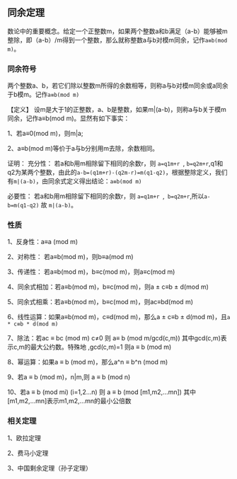  ## 同余定理

数论中的重要概念。给定一个正整数m，如果两个整数a和b满足（a-b）能够被m整除，即（a-b）/m得到一个整数，那么就称整数a与b对模m同余，记作`a≡b(mod m)`。

### **同余符号** ###

两个整数a、b，若它们除以整数m所得的余数相等，则称a与b对模m同余或a同余于b模m。记作`a≡b(mod m)`

【定义】 设m是大于1的正整数，a、b是整数，如果m|(a-b)，则称a与b关于模m同余，记作a≡b(mod m)。显然有如下事实：

1、若a≡0(mod m)，则m|a;

2、a≡b(mod m)等价于a与b分别用m去除，余数相同。

证明：
充分性：
若a和b用m相除留下相同的余数r，则 `a=q1m+r `, `b=q2m+r`,q1和q2为某两个整数，由此的`a-b=(q1m+r)-(q2m-r)=m(q1-q2)`，根据整除定义，我们有`m|(a-b)`，由同余式定义得出结论：`a≡b(mod m)`

必要性：
若a和b用m相除留下相同的余数r，则 `a=q1m+r `,` b=q2m+r`,所以`a-b=m(q1-q2)` 故 `m|(a-b)`。

### **性质** ###

1、反身性：a≡a (mod m)

2、对称性： 若a≡b(mod m)，则b≡a(mod m)

3、传递性： 若a≡b(mod m)，b≡c(mod m)，则a≡c(mod m)

4、同余式相加：若a≡b(mod m)，b≡c(mod m)，则a ± c≡b ± d(mod m)

5、同余式相乘：若a≡b(mod m)，b≡c(mod m)，则ac≡bd(mod m)

6、线性运算：如果a≡b(mod m)，c≡d(mod m)，那么a ± c≡b ± d(mod m)，且`a * c≡b * d(mod m)`

7、除法：若ac ≡ bc (mod m) c≠0 则 a≡ b (mod m/gcd(c,m)) 其中gcd(c,m)表示c,m的最大公约数。特殊地 ,gcd(c,m)=1 则a ≡ b (mod m)

8、幂运算：如果a ≡ b (mod m)，那么a^n ≡ b^n (mod m)

9、若a ≡ b (mod m)，n|m,则 a ≡ b (mod n)

10、若a ≡ b (mod mi) (i=1,2...n) 则 a ≡ b (mod [m1,m2,...mn]) 其中[m1,m2,...mn]表示m1,m2,...mn的最小公倍数

### **相关定理** ###

1、欧拉定理

2、费马小定理

3、中国剩余定理（孙子定理）